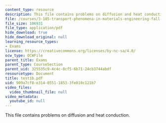 ```yaml
---
content_type: resource
description: This file contains problems on diffusion and heat conduction.
file: /courses/3-185-transport-phenomena-in-materials-engineering-fall-2003/909a7cf8e314055118533fe810c121b7_test1b.pdf
file_size: 106931
file_type: application/pdf
hide_download: true
hide_download_original: null
learning_resource_types:
- Exams
license: https://creativecommons.org/licenses/by-nc-sa/4.0/
ocw_type: OCWFile
parent_title: Exams
parent_type: CourseSection
parent_uid: 325535c9-4c4c-8cf5-6b71-24cb3744abdf
resourcetype: Document
title: test1b.pdf
uid: 909a7cf8-e314-0551-1853-3fe810c121b7
video_files:
  video_thumbnail_file: null
video_metadata:
  youtube_id: null
---
```

This file contains problems on diffusion and heat conduction.